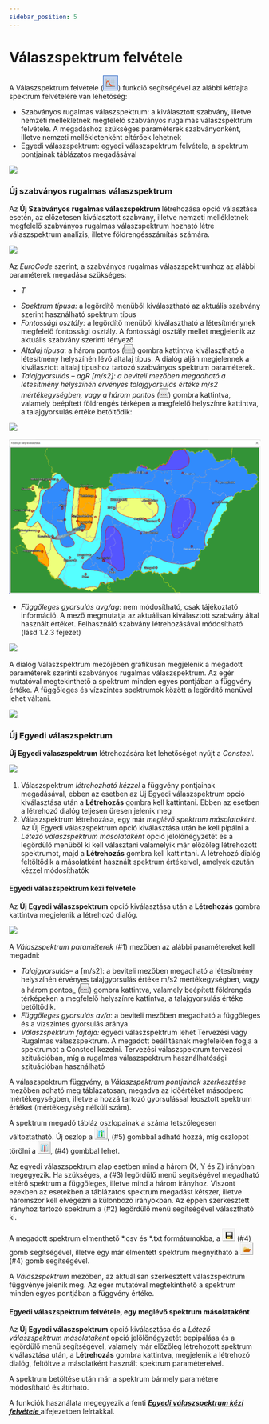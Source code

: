 ```yaml
---
sidebar_position: 5
---
```

# Válaszspektrum felvétele

<!-- wp:paragraph -->

A Válaszspektrum felvétele (![](./img/wp-content-uploads-2021-04-cmd_response_spectrum.png)) funkció segítségével az alábbi kétfajta spektrum felvételére van lehetőség:

<!-- /wp:paragraph -->

<!-- wp:list -->

- Szabványos rugalmas válaszspektrum: a kiválasztott szabvány, illetve nemzeti mellékletnek megfelelő szabványos rugalmas válaszspektrum felvétele. A megadáshoz szükséges paraméterek szabványonként, illetve nemzeti mellékletenként eltérőek lehetnek
- Egyedi válaszspektrum: egyedi válaszspektrum felvétele, a spektrum pontjainak táblázatos megadásával

<!-- /wp:list -->

<!-- wp:image {"align":"center","id":36433,"width":548,"height":186,"sizeSlug":"full","linkDestination":"media","className":"is-style-editorskit-rounded"} -->

[![](https://consteelsoftware.com/wp-content/uploads/2022/05/dial_tomeg_valaszspektrum_tipusa.png)](./img/wp-content-uploads-2022-05-dial_tomeg_valaszspektrum_tipusa.png)

<!-- /wp:image -->

<!-- wp:heading {"level":3} -->

### Új szabványos rugalmas válaszspektrum

<!-- /wp:heading -->

<!-- wp:paragraph -->

Az **Új Szabványos rugalmas válaszspektrum** létrehozása opció választása esetén, az előzetesen kiválasztott szabvány, illetve nemzeti mellékletnek megfelelő szabványos rugalmas válaszspektrum hozható létre válaszspektrum analízis, illetve földrengésszámítás számára.

<!-- /wp:paragraph -->

<!-- wp:image {"align":"right","id":36441,"width":245,"height":313,"sizeSlug":"full","linkDestination":"media","className":"is-style-editorskit-rounded"} -->

[![](https://consteelsoftware.com/wp-content/uploads/2022/05/dial_tomeg_valaszspektrum_altalaj.png)](./img/wp-content-uploads-2022-05-dial_tomeg_valaszspektrum_altalaj.png)

<!-- /wp:image -->

<!-- wp:paragraph -->

Az _EuroCode_ szerint, a szabványos rugalmas válaszspektrumhoz az alábbi paraméterek megadása szükséges:

<!-- /wp:paragraph -->

<!-- wp:list -->

- _T_

<!-- /wp:list -->

<!-- wp:list -->

- _Spektrum típusa:_ a legördítő menüből kiválasztható az aktuális szabvány szerint használható spektrum típus
- _Fontossági osztály:_ a legördítő menüből kiválasztható a létesítménynek megfelelő fontossági osztály. A fontossági osztály mellet megjelenik az aktuális szabvány szerinti tényező
- _Altalaj típusa_: a három pontos (![](./img/wp-content-uploads-2021-04-3dots-button.png)) gombra kattintva kiválasztható a létesítmény helyszínén lévő altalaj típus. A dialóg alján megjelennek a kiválasztott altalaj típushoz tartozó szabványos spektrum paraméterek.
- _Talajgyorsulás – agR \[m/s2]: a beviteli mezőben megadható a létesítmény helyszínén érvényes talajgyorsulás értéke m/s2 mértékegységben, vagy a három pontos_ (![](./img/wp-content-uploads-2021-04-3dots-button.png)) gombra kattintva, valamely beépített földrengés térképen a megfelelő helyszínre kattintva, a talajgyorsulás értéke betöltődik:

<!-- /wp:list -->

<!-- wp:image {"align":"right","id":36449,"width":154,"height":235,"sizeSlug":"full","linkDestination":"media","className":"is-style-editorskit-rounded"} -->

[![](https://consteelsoftware.com/wp-content/uploads/2022/05/dial_tomeg_valaszspektrum_orszagok.png)](./img/wp-content-uploads-2022-05-dial_tomeg_valaszspektrum_orszagok.png)

<!-- /wp:image -->

<!-- wp:image {"align":"center","id":36457,"width":512,"height":315,"sizeSlug":"large","linkDestination":"media","className":"is-style-editorskit-rounded"} -->

[![](./img/wp-content-uploads-2022-05-dial_tomeg_valaszspektrum_terkep-1024x629.png)](https://consteelsoftware.com/wp-content/uploads/2022/05/dial_tomeg_valaszspektrum_terkep.png)

<!-- /wp:image -->

<!-- wp:list -->

- _Függőleges gyorsulás_ _avg/ag_: nem módosítható, csak tájékoztató információ. A mező megmutatja az aktuálisan kiválasztott szabvány által használt értéket. Felhasználó szabvány létrehozásával módosítható (lásd 1.2.3 fejezet)

<!-- /wp:list -->

<!-- wp:image {"align":"center","id":36466,"width":365,"height":403,"sizeSlug":"full","linkDestination":"media","className":"is-style-editorskit-rounded"} -->

[![](https://consteelsoftware.com/wp-content/uploads/2022/05/dial_tomeg_valaszspektrum_megadas.png)](./img/wp-content-uploads-2022-05-dial_tomeg_valaszspektrum_megadas.png)

<!-- /wp:image -->

<!-- wp:paragraph -->

A dialóg Válaszspektrum mezőjében grafikusan megjelenik a megadott paraméterek szerinti szabványos rugalmas válaszspektrum. Az egér mutatóval megtekinthető a spektrum minden egyes pontjában a függvény értéke. A függőleges és vízszintes spektrumok között a legördítő menüvel lehet váltani.

<!-- /wp:paragraph -->

<!-- wp:image {"align":"center","id":36474,"width":353,"height":177,"sizeSlug":"full","linkDestination":"media","className":"is-style-editorskit-rounded"} -->

[![](https://consteelsoftware.com/wp-content/uploads/2022/05/dial_tomeg_valaszspektrum_megadas_vizszintes.png)](./img/wp-content-uploads-2022-05-dial_tomeg_valaszspektrum_megadas_vizszintes.png)

<!-- /wp:image -->

<!-- wp:heading {"level":3} -->

### Új Egyedi válaszspektrum

<!-- /wp:heading -->

<!-- wp:paragraph -->

**Új Egyedi válaszspektrum** létrehozására két lehetőséget nyújt a _Consteel_.

<!-- /wp:paragraph -->

<!-- wp:image {"align":"center","id":36482,"width":548,"height":185,"sizeSlug":"full","linkDestination":"media","className":"is-style-editorskit-rounded"} -->

[![](https://consteelsoftware.com/wp-content/uploads/2022/05/dial_tomeg_valaszspektrum_tipusa_egyedi.png)](./img/wp-content-uploads-2022-05-dial_tomeg_valaszspektrum_tipusa_egyedi.png)

<!-- /wp:image -->

<!-- wp:list {"ordered":true,"type":"1"} -->

1. Válaszspektrum _létrehozható kézzel_ a függvény pontjainak megadásával, ebben az esetben az Új Egyedi válaszspektrum opció kiválasztása után a **Létrehozás** gombra kell kattintani. Ebben az esetben a létrehozó dialóg teljesen üresen jelenik meg
2. Válaszspektrum létrehozása, egy már *meglévő spektrum másolataként*. Az Új Egyedi válaszspektrum opció kiválasztása után be kell pipálni a _Létező válaszspektrum másolataként_ opció jelölőnégyzetét és a legördülő menüből ki kell választani valamelyik már előzőleg létrehozott spektrumot, majd a **Létrehozás** gombra kell kattintani. A létrehozó dialóg feltöltődik a másolatként használt spektrum értékeivel, amelyek ezután kézzel módosíthatók

<!-- /wp:list -->

<!-- wp:spacer -->

<!-- /wp:spacer -->

<!-- wp:heading {"level":4} -->

#### Egyedi válaszspektrum kézi felvétele

<!-- /wp:heading -->

<!-- wp:paragraph -->

Az **Új Egyedi válaszspektrum** opció kiválasztása után a **Létrehozás** gombra kattintva megjelenik a létrehozó dialóg.

<!-- /wp:paragraph -->

<!-- wp:image {"align":"right","id":36555,"width":389,"height":429,"sizeSlug":"full","linkDestination":"media","className":"is-style-editorskit-rounded"} -->

[![](https://consteelsoftware.com/wp-content/uploads/2022/05/dial_tomeg_valaszspektrum_letrehozas_kezzel.png)](./img/wp-content-uploads-2022-05-dial_tomeg_valaszspektrum_letrehozas_kezzel.png)

<!-- /wp:image -->

<!-- wp:paragraph -->

A _Válaszspektrum paraméterek_ (#1) mezőben az alábbi paramétereket kell megadni:

<!-- /wp:paragraph -->

<!-- wp:list -->

- _Talajgyorsulás_– a \[m/s2]: a beviteli mezőben megadható a létesítmény helyszínén érvényes talajgyorsulás értéke m/s2 mértékegységben, vagy a három pontos_ (![](./img/wp-content-uploads-2021-04-3dots-button.png)) gombra kattintva, valamely beépített földrengés térképeken a megfelelő helyszínre kattintva, a talajgyorsulás értéke betöltődik.
- _Függőleges gyorsulás av/a_: a beviteli mezőben megadható a függőleges és a vízszintes gyorsulás aránya
- *Válaszspektrum fajtája:* egyedi válaszspektrum lehet Tervezési vagy Rugalmas válaszspektrum. A megadott beállításnak megfelelően fogja a spektrumot a Consteel kezelni. Tervezési válaszspektrum tervezési szituációban, míg a rugalmas válaszspektrum használhatósági szituációban használható

<!-- /wp:list -->

<!-- wp:paragraph -->

A válaszspektrum függvény, a _Válaszspektrum pontjainak szerkesztése_ mezőben adható meg táblázatosan, megadva az időértéket másodperc mértékegységben, illetve a hozzá tartozó gyorsulással leosztott spektrum értéket (mértékegység nélküli szám).

<!-- /wp:paragraph -->

<!-- wp:paragraph -->

A spektrum megadó tábláz oszlopainak a száma tetszőlegesen változtatható. Új oszlop a ![](./img/wp-content-uploads-2021-04-spectr_add_col.png), (#5) gombbal adható hozzá, míg oszlopot törölni a ![](./img/wp-content-uploads-2021-04-spectr_remove_col.png), (#4) gombbal lehet.

<!-- /wp:paragraph -->

<!-- wp:paragraph -->

Az egyedi válaszspektrum alap esetben mind a három (X, Y és Z) irányban megegyezik. Ha szükséges, a (#3) legördülő menü segítségével megadható eltérő spektrum a függőleges, illetve mind a három irányhoz. Viszont ezekben az esetekben a táblázatos spektrum megadást kétszer, illetve háromszor kell elvégezni a különböző irányokban. Az éppen szerkesztett irányhoz tartozó spektrum a (#2) legördülő menü segítségével választható ki.

<!-- /wp:paragraph -->

<!-- wp:paragraph -->

A megadott spektrum elmenthető \*.csv és \*.txt formátumokba, a ![](./img/wp-content-uploads-2021-04-cmd_save.png) (#4) gomb segítségével, illetve egy már elmentett spektrum megnyitható a ![](./img/wp-content-uploads-2021-04-cmd_open.png) (#4) gomb segítségével.

<!-- /wp:paragraph -->

<!-- wp:paragraph -->

A _Válaszspektrum_ mezőben, az aktuálisan szerkesztett válaszspektrum függvénye jelenik meg. Az egér mutatóval megtekinthető a spektrum minden egyes pontjában a függvény értéke.

<!-- /wp:paragraph -->

<!-- wp:heading {"level":4} -->

#### Egyedi válaszspektrum felvétele, egy meglévő spektrum másolataként

<!-- /wp:heading -->

<!-- wp:paragraph -->

Az **Új Egyedi válaszspektrum** opció kiválasztása és a _Létező válaszspektrum másolataként_ opció jelölőnégyzetét bepipálása és a legördülő menü segítségével, valamely már előzőleg létrehozott spektrum kiválasztása után, a **Létrehozás** gombra kattintva, megjelenik a létrehozó dialóg, feltöltve a másolatként használt spektrum paramétereivel.

<!-- /wp:paragraph -->

<!-- wp:paragraph -->

A spektrum betöltése után már a spektrum bármely paramétere módosítható és átírható.

<!-- /wp:paragraph -->

<!-- wp:paragraph -->

A funkciók használata megegyezik a fenti **_[Egyedi válaszspektrum kézi felvétele ](#egyedi-válaszspektrum-kézi-felvétele)_** alfejezetben leírtakkal.

<!-- /wp:paragraph -->

